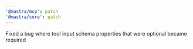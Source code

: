```yaml
---
'@mastra/mcp': patch
'@mastra/core': patch
---
```


Fixed a bug where tool input schema properties that were optional became required
